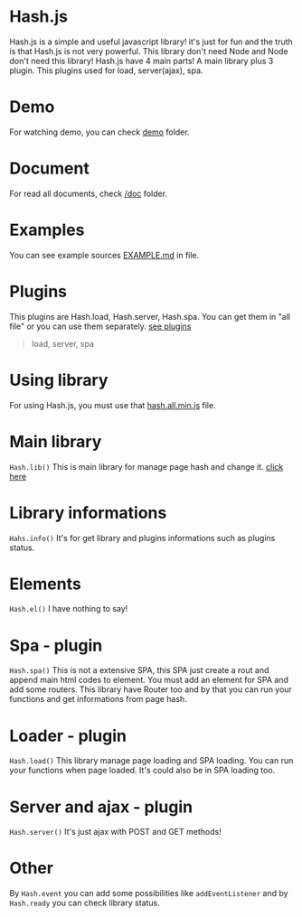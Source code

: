 # Hash.js
Hash.js is a simple and useful javascript library! it's just for fun and the truth is that Hash.js is not very powerful. This library don't need Node and Node don't need this library!
Hash.js have 4 main parts! A main library plus 3 plugin. This plugins used for load, server(ajax), spa.

# Demo
For watching demo, you can check [demo](/demo) folder.

# Document
For read all documents, check [/doc](doc) folder.

# Examples
You can see example sources [EXAMPLE.md](EXAMPLE.md) in file.

# Plugins
This plugins are Hash.load, Hash.server, Hash.spa. You can get them in "all file" or you can use them separately. [see plugins](/plugins)
>  load, server, spa

# Using library
For using Hash.js, you must use that [hash.all.min.js](/src/hash.all.min.js) file.

# Main library
`Hash.lib()` This is main library for manage page hash and change it. [click here](/src)

# Library informations
`Hahs.info()` It's for get library and plugins informations such as plugins status.

# Elements
`Hash.el()` I have nothing to say!

# Spa - plugin
`Hash.spa()` This is not a extensive SPA, this SPA just create a rout and append main html codes to element. You must add an element for SPA and add some routers. This library have Router too and by that you can run your functions and get informations from page hash.

# Loader - plugin
`Hash.load()` This library manage page loading and SPA loading. You can run your functions when page loaded. It's could also be in SPA loading too.

# Server and ajax - plugin
`Hash.server()` It's just ajax with POST and GET methods!

# Other
By `Hash.event` you can add some possibilities like `addEventListener` and by `Hash.ready` you can check library status.